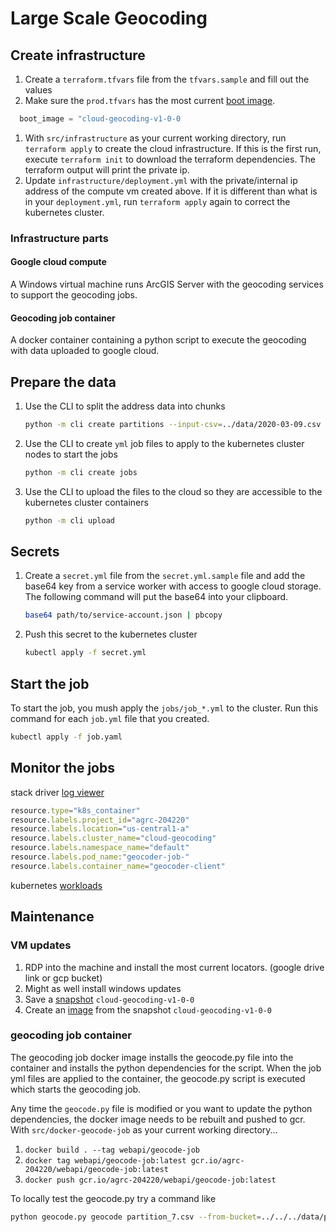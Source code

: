 # Large Scale Geocoding

## Create infrastructure

1. Create a `terraform.tfvars` file from the `tfvars.sample` and fill out the values
1. Make sure the `prod.tfvars` has the most current [boot image](https://console.cloud.google.com/compute/images).

  ```tf
    boot_image = "cloud-geocoding-v1-0-0
  ```

1. With `src/infrastructure` as your current working directory, run `terraform apply` to create the cloud infrastructure. If this is the first run, execute `terraform init` to download the terraform dependencies. The terraform output will print the private ip.
1. Update `infrastructure/deployment.yml` with the private/internal ip address of the compute vm created above. If it is different than what is in your `deployment.yml`, run `terraform apply` again to correct the kubernetes cluster.

### Infrastructure parts

#### Google cloud compute

A Windows virtual machine runs ArcGIS Server with the geocoding services to support the geocoding jobs.

#### Geocoding job container

A docker container containing a python script to execute the geocoding with data uploaded to google cloud.

## Prepare the data

1. Use the CLI to split the address data into chunks

    ```sh
    python -m cli create partitions --input-csv=../data/2020-03-09.csv --separator=\| --column-names=category --column-names=partial-id --column-names=address --column-names=zone
    ```

1. Use the CLI to create `yml` job files to apply to the kubernetes cluster nodes to start the jobs

    ```sh
    python -m cli create jobs
    ```

1. Use the CLI to upload the files to the cloud so they are accessible to the kubernetes cluster containers

    ```sh
    python -m cli upload
    ```

## Secrets

1. Create a `secret.yml` file from the `secret.yml.sample` file and add the base64 key from a service worker with access to google cloud storage. The following command will put the base64 into your clipboard.

    ```sh
    base64 path/to/service-account.json | pbcopy
    ```

1. Push this secret to the kubernetes cluster

    ```sh
    kubectl apply -f secret.yml
    ```

## Start the job

To start the job, you mush apply the `jobs/job_*.yml` to the cluster. Run this command for each `job.yml` file that you created.

```sh
kubectl apply -f job.yaml
```

## Monitor the jobs

stack driver [log viewer](https://console.cloud.google.com/logs/)

```js
resource.type="k8s_container"
resource.labels.project_id="agrc-204220"
resource.labels.location="us-central1-a"
resource.labels.cluster_name="cloud-geocoding"
resource.labels.namespace_name="default"
resource.labels.pod_name:"geocoder-job-"
resource.labels.container_name="geocoder-client"
```

kubernetes [workloads](https://console.cloud.google.com/kubernetes/workload)

## Maintenance

### VM updates

1. RDP into the machine and install the most current locators. (google drive link or gcp bucket)
1. Might as well install windows updates
1. Save a [snapshot](https://console.cloud.google.com/compute/snapshots) `cloud-geocoding-v1-0-0`
1. Create an [image](https://console.cloud.google.com/compute/images) from the snapshot `cloud-geocoding-v1-0-0`

### geocoding job container

The geocoding job docker image installs the geocode.py file into the container and installs the python dependencies for the script. When the job yml files are applied to the container, the geocode.py script is executed which starts the geocoding job.

Any time the `geocode.py` file is modified or you want to update the python dependencies, the docker image needs to be rebuilt and pushed to gcr. With `src/docker-geocode-job` as your current working directory...

1. `docker build . --tag webapi/geocode-job`
1. `docker tag webapi/geocode-job:latest gcr.io/agrc-204220/webapi/geocode-job:latest`
1. `docker push gcr.io/agrc-204220/webapi/geocode-job:latest`

To locally test the geocode.py try a command like

```sh
python geocode.py geocode partition_7.csv --from-bucket=../../../data/partitioned --output-bucket=./ --testing=true
```
